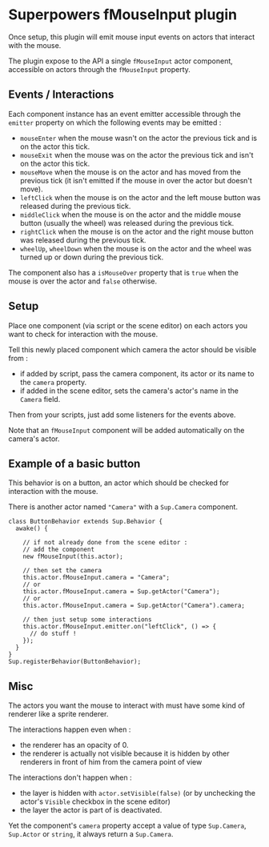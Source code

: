 # Superpowers fMouseInput plugin

Once setup, this plugin will emit mouse input events on actors that interact with the mouse.

The plugin expose to the API a single `fMouseInput` actor component, accessible on actors through the `fMouseInput` property.


## Events / Interactions

Each component instance has an event emitter accessible through the `emitter` property on which the following events may be emitted :

- `mouseEnter` when the mouse wasn't on the actor the previous tick and is on the actor this tick.
- `mouseExit` when the mouse was on the actor the previous tick and isn't on the actor this tick.
- `mouseMove` when the mouse is on the actor and has moved from the previous tick (it isn't emitted if the mouse in over the actor but doesn't move).
- `leftClick` when the mouse is on the actor and the left mouse button was released during the previous tick.
- `middleClick` when the mouse is on the actor and the middle mouse button (usually the wheel) was released during the previous tick.
- `rightClick` when the mouse is on the actor and the right mouse button was released during the previous tick.
- `wheelUp`, `wheelDown` when the mouse is on the actor and the wheel was turned up or down during the previous tick.

The component also has a `isMouseOver` property that is `true` when the mouse is over the actor and `false` otherwise.


## Setup 

Place one component (via script or the scene editor) on each actors you want to check for interaction with the mouse.

Tell this newly placed component which camera the actor should be visible from :
- if added by script, pass the camera component, its actor or its name to the `camera` property.  
- if added in the scene editor, sets the camera's actor's name in the `Camera` field.

Then from your scripts, just add some listeners for the events above.

Note that an `fMouseInput` component will be added automatically on the camera's actor.


## Example of a basic button

This behavior is on a button, an actor which should be checked for interaction with the mouse.

There is another actor named `"Camera"` with a `Sup.Camera` component.

    class ButtonBehavior extends Sup.Behavior {
      awake() {
        
        // if not already done from the scene editor :
        // add the component
        new fMouseInput(this.actor);
        
        // then set the camera
        this.actor.fMouseInput.camera = "Camera";
        // or
        this.actor.fMouseInput.camera = Sup.getActor("Camera");
        // or
        this.actor.fMouseInput.camera = Sup.getActor("Camera").camera;

        // then just setup some interactions
        this.actor.fMouseInput.emitter.on("leftClick", () => { 
          // do stuff !
        });
      }
    }
    Sup.registerBehavior(ButtonBehavior);


## Misc

The actors you want the mouse to interact with must have some kind of renderer like a sprite renderer.

The interactions happen even when :
- the renderer has an opacity of 0.
- the renderer is actually not visible because it is hidden by other renderers in front of him from the camera point of view

The interactions don't happen when :
- the layer is hidden with `actor.setVisible(false)` (or by unchecking the actor's `Visible` checkbox in the scene editor)
- the layer the actor is part of is deactivated.

Yet the component's `camera` property accept a value of type `Sup.Camera`, `Sup.Actor` or `string`, it always return a `Sup.Camera`.
